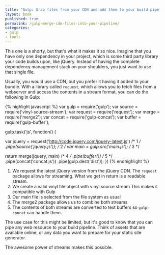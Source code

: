 ```yaml
---
title: "Gulp: Grab files from your CDN and add them to your build pipeline"
layout: book
published: true
permalink: /gulp-merge-cdn-files-into-your-pipeline/
categories:
- gulp
- tools
---
```


This one is a shorty, but that's what it makes it so nice. Imagine that you
have only one dependency in your project, which is some third party library
your code builds upon, like jQuery. Instead of having the complete dependency
management stack on your shoulders, you just want to use that single file.

Usually, you would use a CDN, but you prefer it having it added to your bundle.
With a library called `request`, which allows you to fetch files from a webserver
and access the contents in a stream format, you can do the following in Gulp:

{% highlight javascript %}
var gulp = require('gulp');
var source = require('vinyl-source-stream');
var request = require('request');
var merge = require('merge2');
var concat = require('gulp-concat');
var buffer = require('gulp-buffer');

gulp.task('js', function() {

  var jquery = request('http://code.jquery.com/jquery-latest.js') /* 1 */
    .pipe(source('jquery.js'));                                   /* 2 */
  var main = gulp.src('main.js');                                 /* 3 */

  return merge(jquery, main)                                      /* 4 */
    .pipe(buffer())                                               /* 5 */
    .pipe(concat('concat.js'))
    .pipe(gulp.dest('dist'));
})
{% endhighlight %}

1. We request the latest jQuery version from the jQuery CDN. The `request` package
   allows for streaming. What we get in return is a readable stream.
2. We create a valid vinyl file object with vinyl source stream This makes it
   compatible with Gulp
3. Our main file is selected from the file system as usual
4. The merge2 package allows us to combine both streams
5. The contents of both streams are converted to text buffers
   so `gulp-concat` can handle them.

The use case for this might be limited, but it's good to know that you can pipe
any web resource to your build pipeline. Think of assets that are available online,
or any data you want to prepare for your static site generator.

The awesome power of streams makes this possible.

